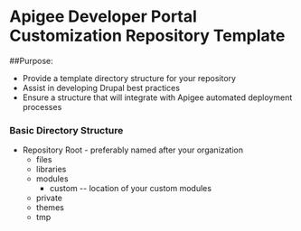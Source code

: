 # Apigee Developer Portal Customization Repository Template

##Purpose:
 * Provide a template directory structure for your repository
 * Assist in developing Drupal best practices
 * Ensure a structure that will integrate with Apigee automated deployment processes

### Basic Directory Structure
 * Repository Root - preferably named after your organization
   * files
   * libraries
   * modules
     * custom -- location of your custom modules
   * private
   * themes
   * tmp

